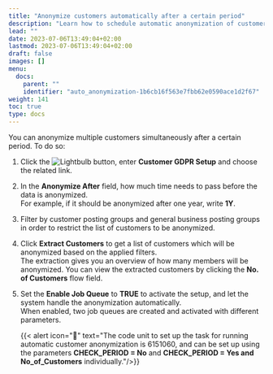 ```yaml
---
title: "Anonymize customers automatically after a certain period"
description: "Learn how to schedule automatic anonymization of customer data in accordance with GDPR."
lead: ""
date: 2023-07-06T13:49:04+02:00
lastmod: 2023-07-06T13:49:04+02:00
draft: false
images: []
menu:
  docs:
    parent: ""
    identifier: "auto_anonymization-1b6cb16f563e7fbb62e0590ace1d2f67"
weight: 141
toc: true
type: docs
---
```


You can anonymize multiple customers simultaneously after a certain period. To do so:

1. Click the ![Lightbulb](Lightbulb_icon.PNG) button, enter **Customer GDPR Setup** and choose the related link.
2. In the **Anonymize After** field, how much time needs to pass before the data is anonymized.     
   For example, if it should be anonymized after one year, write **1Y**.
3. Filter by customer posting groups and general business posting groups in order to restrict the list of customers to be anonymized. 
4. Click **Extract Customers** to get a list of customers which will be anonymized based on the applied filters.    
   The extraction gives you an overview of how many members will be anonymized. You can view the extracted customers by clicking the **No. of Customers** flow field.
5. Set the **Enable Job Queue** to **TRUE** to activate the setup, and let the system handle the anonymization automatically.      
   When enabled, two job queues are created and activated with different parameters. 

    {{< alert icon="📝" text="The code unit to set up the task for running automatic customer anonymization is 6151060, and can be set up using the parameters <b>CHECK_PERIOD = No</b> and <b>CHECK_PERIOD = Yes and No_of_Customers</b> individually."/>}}
